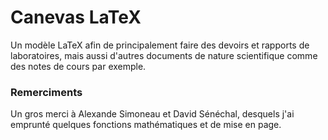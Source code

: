 # Canevas LaTeX
Un modèle LaTeX afin de principalement faire des devoirs et rapports de laboratoires, mais aussi d'autres documents de nature scientifique comme des notes de cours par exemple.

### Remerciments
Un gros merci à Alexande Simoneau et David Sénéchal, desquels j'ai emprunté quelques fonctions mathématiques et de mise en page.
